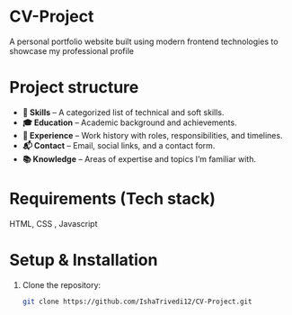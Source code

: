 # CV-Project
A personal portfolio website built using modern frontend technologies to showcase my professional profile
# Project structure
- **🧠 Skills** – A categorized list of technical and soft skills.
- **🎓 Education** – Academic background and achievements.
- **💼 Experience** – Work history with roles, responsibilities, and timelines.
- **📬 Contact** – Email, social links, and a contact form.
- **📚 Knowledge** – Areas of expertise and topics I’m familiar with.
# Requirements (Tech stack)
HTML, CSS , Javascript
# Setup & Installation
1. Clone the repository:
   ```bash
   git clone https://github.com/IshaTrivedi12/CV-Project.git




